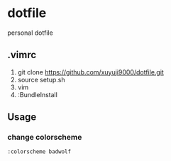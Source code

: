 # dotfile
personal dotfile

## .vimrc

1. git clone https://github.com/xuyuji9000/dotfile.git
2. source setup.sh
3. vim
4. :BundleInstall

## Usage

### change colorscheme

```
:colorscheme badwolf
```
